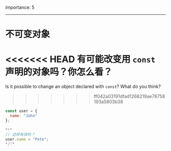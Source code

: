 importance: 5

---

# 不可变对象

<<<<<<< HEAD
有可能改变用 `const` 声明的对象吗？你怎么看？
=======
Is it possible to change an object declared with `const`? What do you think?
>>>>>>> ff042a03191dfad1268219ae78758193a5803b38

```js
const user = {
  name: "John"
};

*!*
// 这样有效吗？
user.name = "Pete";
*/!*
```
